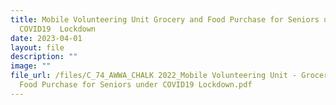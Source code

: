 ```yaml
---
title: Mobile Volunteering Unit Grocery and Food Purchase for Seniors under
  COVID19  Lockdown
date: 2023-04-01
layout: file
description: ""
image: ""
file_url: /files/C_74_AWWA_CHALK 2022_Mobile Volunteering Unit - Grocery and
  Food Purchase for Seniors under COVID19 Lockdown.pdf
---
```

